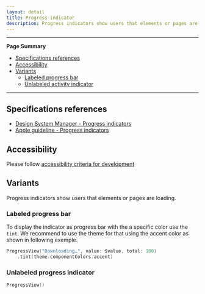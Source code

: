 ```yaml
---
layout: detail
title: Progress indicator
description: Progress indicators show users that elements or pages are loading
---
```


---

**Page Summary**

* [Specifications references](#specifications-references)
* [Accessibility](#accessibility)
* [Variants](#variants)
    * [Labeled progress bar](#labeled-progress-bar)
    * [Unlabeled activity indicator](#unlabeled-activity-indicator)

---

## Specifications references

- [Design System Manager - Progress indicators](https://system.design.orange.com/0c1af118d/p/5969ab-progress-indicator)
- [Apple guideline - Progress indicators](https://developer.apple.com/design/human-interface-guidelines/components/status/progress-indicators)

## Accessibility

Please follow [accessibility criteria for development](https://a11y-guidelines.orange.com/en/mobile/ios/)

## Variants

Progress indicators show users that elements or pages are loading.

### Labeled progress bar

To display the indicator as progress bar with the a specific color use the `tint`.
We recommend to use the theme for that using the accent color as shown in following exemple.  
 
```swift
ProgressView("Downloading…", value: $value, total: 100)
    .tint(theme.componentColors.accent)
```

### Unlabeled progress indicator
```swift
ProgressView()
``` 
